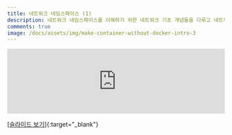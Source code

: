 ```yaml
---
title: 네트워크 네임스페이스 (1)
description: 네트워크 네임스페이스를 이해하기 위한 네트워크 기초 개념들을 다루고 네트워크 네임스페이 실습과 함께 컨테이너 환경에서의 가상 네트워크 구축이 어떻게 이루어지는지를 학습합니다.
comments: true
image: /docs/assets/img/make-container-without-docker-intro-3
---
```

<div class="responsive-wrap">
    <iframe src="https://docs.google.com/presentation/d/e/2PACX-1vTOsEXasBt7H7qHJNNNOn4RQKzgWnsXQriK0hh2UEAP2AyKr4gnFqlEPF0nOe8no55mByBhzrqdZR7U/embed?start=false&loop=false&delayms=3000" frameborder="0" width="100%" allowfullscreen="true" mozallowfullscreen="true" webkitallowfullscreen="true"></iframe>
</div>

[[슬라이드 보기]](https://docs.google.com/presentation/d/1NhzhNDiWTCIKCViWPW8Wvza8GrT56xugymX5TV-WLbc/edit#){:target="_blank"}